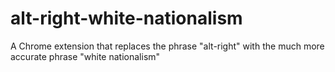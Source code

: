 # alt-right-white-nationalism
A Chrome extension that replaces the phrase "alt-right" with the much more accurate phrase "white nationalism"
